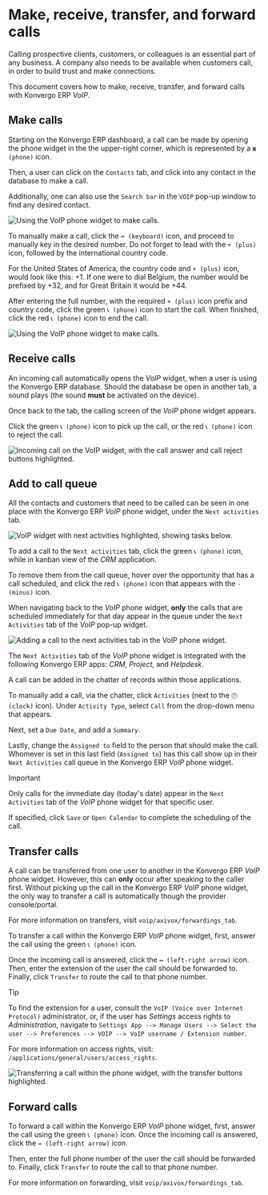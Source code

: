 # Make, receive, transfer, and forward calls

Calling prospective clients, customers, or colleagues is an essential
part of any business. A company also needs to be available when
customers call, in order to build trust and make connections.

This document covers how to make, receive, transfer, and forward calls
with Konvergo ERP *VoIP*.

## Make calls

Starting on the Konvergo ERP dashboard, a call can be made by opening the phone
widget in the the upper-right corner, which is represented by a
`☎️ (phone)` icon.

Then, a user can click on the `Contacts` tab, and click into any contact
in the database to make a call.

Additionally, one can also use the `Search bar` in the `VOIP` pop-up
window to find any desired contact.

<img src="transfer_forward/widget-operation.png" class="align-center"
alt="Using the VoIP phone widget to make calls." />

To manually make a call, click the `⌨️ (keyboard)` icon, and proceed to
manually key in the desired number. Do not forget to lead with the
`+ (plus)` icon, followed by the international country code.

<div class="example">

For the United States of America, the country code and `+ (plus)` icon,
would look like this: <span class="title-ref">+1</span>. If one were to
dial Belgium, the number would be prefixed by
<span class="title-ref">+32</span>, and for Great Britain it would be
<span class="title-ref">+44</span>.

</div>

After entering the full number, with the required `+ (plus)` icon prefix
and country code, click the green `📞 (phone)` icon to start the call.
When finished, click the red `📞 (phone)` icon to end the call.

<img src="transfer_forward/manual-call.png" class="align-center"
alt="Using the VoIP phone widget to make calls." />

## Receive calls

An incoming call automatically opens the *VoIP* widget, when a user is
using the Konvergo ERP database. Should the database be open in another tab, a
sound plays (the sound **must** be activated on the device).

Once back to the tab, the calling screen of the *VoIP* phone widget
appears.

Click the green `📞 (phone)` icon to pick up the call, or the red
`📞 (phone)` icon to reject the call.

<img src="transfer_forward/incoming-call.png" class="align-center"
alt="Incoming call on the VoIP widget, with the call answer and call reject buttons highlighted." />

## Add to call queue

All the contacts and customers that need to be called can be seen in one
place with the Konvergo ERP *VoIP* phone widget, under the `Next activities`
tab.

<img src="transfer_forward/next-activities.png" class="align-center"
alt="VoIP widget with next activities highlighted, showing tasks below." />

To add a call to the `Next activities` tab, click the green `📞 (phone)`
icon, while in kanban view of the *CRM* application.

To remove them from the call queue, hover over the opportunity that has
a call scheduled, and click the red `📞 (phone)` icon that appears with
the `- (minus)` icon.

When navigating back to the *VoIP* phone widget, **only** the calls that
are scheduled immediately for that day appear in the queue under the
`Next Activities` tab of the *VoIP* pop-up widget.

<img src="transfer_forward/add-call-queue.png" class="align-center"
alt="Adding a call to the next activities tab in the VoIP phone widget." />

The `Next Activities` tab of the *VoIP* phone widget is integrated with
the following Konvergo ERP apps: *CRM*, *Project*, and *Helpdesk*.

A call can be added in the chatter of records within those applications.

To manually add a call, via the chatter, click `Activities` (next to the
`🕗
(clock)` icon). Under `Activity Type`, select `Call` from the drop-down
menu that appears.

Next, set a `Due Date`, and add a `Summary`.

Lastly, change the `Assigned to` field to the person that should make
the call. Whomever is set in this last field (`Assigned to`) has this
call show up in their `Next
Activities` call queue in the Konvergo ERP *VoIP* phone widget.

> [!IMPORTANT]
> Only calls for the immediate day (today's date) appear in the
> `Next Activities` tab of the *VoIP* phone widget for that specific
> user.

If specified, click `Save` or `Open Calendar` to complete the scheduling
of the call.

## Transfer calls

A call can be transferred from one user to another in the Konvergo ERP *VoIP*
phone widget. However, this can **only** occur after speaking to the
caller first. Without picking up the call in the Konvergo ERP *VoIP* phone
widget, the only way to transfer a call is automatically though the
provider console/portal.

<div class="seealso">

For more information on transfers, visit `voip/axivox/forwardings_tab`.

</div>

To transfer a call within the Konvergo ERP *VoIP* phone widget, first, answer
the call using the green `📞 (phone)` icon.

Once the incoming call is answered, click the `↔ (left-right arrow)`
icon. Then, enter the extension of the user the call should be forwarded
to. Finally, click `Transfer` to route the call to that phone number.

> [!TIP]
> To find the extension for a user, consult the
> `VoIP (Voice over Internet Protocol)` administrator, or, if the user
> has *Settings* access rights to *Administration*, navigate to
> `Settings App --> Manage Users --> Select the user --> Preferences --> VOIP -->
> VoIP username / Extension number`.
>
> For more information on access rights, visit:
> `/applications/general/users/access_rights`.

<img src="transfer_forward/transfer.png" class="align-center"
alt="Transferring a call within the phone widget, with the transfer buttons highlighted." />

## Forward calls

To forward a call within the Konvergo ERP *VoIP* phone widget, first, answer the
call using the green `📞 (phone)` icon. Once the incoming call is
answered, click the `↔ (left-right
arrow)` icon.

Then, enter the full phone number of the user the call should be
forwarded to. Finally, click `Transfer` to route the call to that phone
number.

<div class="seealso">

For more information on forwarding, visit `voip/axivox/forwardings_tab`.

</div>
